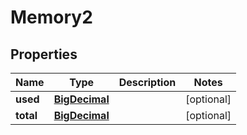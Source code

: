

# Memory2

## Properties

Name | Type | Description | Notes
------------ | ------------- | ------------- | -------------
**used** | [**BigDecimal**](BigDecimal.md) |  |  [optional]
**total** | [**BigDecimal**](BigDecimal.md) |  |  [optional]



